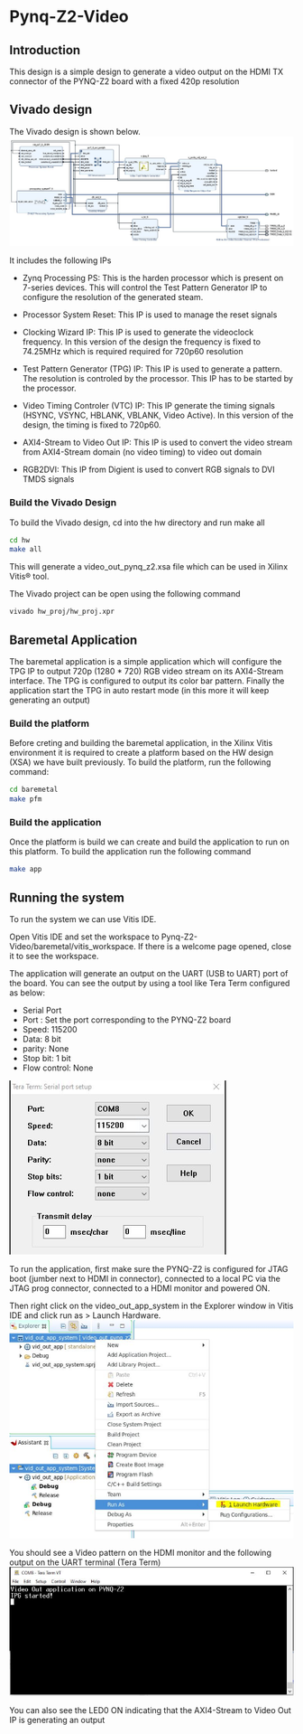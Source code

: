 # Pynq-Z2-Video

## Introduction

This design is a simple design to generate a video output on the HDMI TX connector of the PYNQ-Z2 board with a fixed 420p resolution

## Vivado design

The Vivado design is shown below.
![Block Design](images/block_design.jpg)

It includes the following IPs
* Zynq Processing PS: This is the harden processor which is present on 7-series devices. This will control the Test Pattern Generator IP to configure the resolution of the generated steam.

* Processor System Reset: This IP is used to manage the reset signals

* Clocking Wizard IP: This IP is used to generate the videoclock frequency. In this version of the design the frequency is fixed to 74.25MHz which is required required for 720p60 resolution

* Test Pattern Generator (TPG) IP: This IP is used to generate a pattern. The resolution is controled by the processor. This IP has to be started by the processor.

* Video Timing Controler (VTC) IP: This IP generate the timing signals (HSYNC, VSYNC, HBLANK, VBLANK, Video Active). In  this version of the design, the timing is fixed to 720p60.

* AXI4-Stream to Video Out IP: This IP is used to convert the video stream from AXI4-Stream domain (no video timing) to video out domain

* RGB2DVI: This IP from Digient is used to convert RGB signals to DVI TMDS signals

### Build the Vivado Design

To build the Vivado design, cd into the hw directory and run make all
```bash
cd hw
make all
```

This will generate a video_out_pynq_z2.xsa file which can be used in Xilinx Vitis® tool.

The Vivado project can be open using the following command
```bash
vivado hw_proj/hw_proj.xpr
```

## Baremetal Application
The baremetal application is a simple application which will configure the TPG IP to output 720p (1280 * 720) RGB video stream on its AXI4-Stream interface. The TPG is configured to output its color bar pattern.
Finally the application start the TPG in auto restart mode (in this more it will keep generating an output)

### Build the platform
Before creting and building the baremetal application, in the Xilinx Vitis environment it is required to create a platform based on the HW design (XSA) we have built previously.
To build the platform, run the following command:
```bash
cd baremetal
make pfm
```

### Build the application
Once the platform is build we can create and build the application to run on this platform. To build the application run the following command
```bash
make app
```

## Running the system
To run the system we can use Vitis IDE.

Open Vitis IDE and set the workspace to Pynq-Z2-Video/baremetal/vitis_workspace. If there is a welcome page opened, close it to see the workspace.

The application will generate an output on the UART (USB to UART) port of the board. You can see the output by using a tool like Tera Term configured as below:
* Serial Port
* Port : Set the port corresponding to the PYNQ-Z2 board
* Speed: 115200
* Data: 8 bit
* parity: None
* Stop bit: 1 bit
* Flow control: None

![Block Design](images/tera_term.jpg)

To run the application, first make sure the PYNQ-Z2 is configured for JTAG boot (jumber next to HDMI in connector), connected to a local PC via the JTAG prog connector, connected to a HDMI monitor and powered ON.

Then right click on the video_out_app_system in the Explorer window in Vitis IDE and click run as > Launch Hardware.
![Block Design](images/vitis_run.jpg)

You should see a Video pattern on the HDMI monitor and the following output on the UART terminal (Tera Term)
![Block Design](images/UART_output.jpg)

You can also see the LED0 ON indicating that the AXI4-Stream to Video Out IP is generating an output


